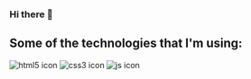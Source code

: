 ### Hi there 👋

## Some of the technologies that I'm using:

![html5 icon](https://user-images.githubusercontent.com/19374160/182269131-29f8b4bd-98ff-4ef9-814a-64faba1275d7.svg)
![css3 icon](https://user-images.githubusercontent.com/19374160/182269703-eb8d1b35-c01a-45da-b373-030fbc745852.svg)
![js icon](https://user-images.githubusercontent.com/19374160/182269946-0b450e93-b9ab-4c96-a2b2-9396cb93f453.svg)



<!--

**lilKriT/lilKriT** is a ✨ _special_ ✨ repository because its `README.md` (this file) appears on your GitHub profile.

Here are some ideas to get you started:

- 🔭 I’m currently working on ...
- 🌱 I’m currently learning ...
- 👯 I’m looking to collaborate on ...
- 🤔 I’m looking for help with ...
- 💬 Ask me about ...
- 📫 How to reach me: ...
- 😄 Pronouns: ...
- ⚡ Fun fact: ...
-->
